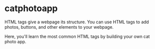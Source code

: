 # catphotoapp

HTML tags give a webpage its structure. You can use HTML tags to add photos, buttons, and other elements to your webpage.

Here, you'll learn the most common HTML tags by building your own cat photo app.
